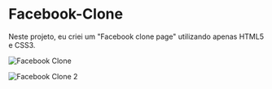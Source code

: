 # Facebook-Clone
Neste projeto, eu criei um "Facebook clone page" utilizando apenas HTML5 e CSS3.

<img>![Facebook Clone](https://user-images.githubusercontent.com/101848135/222252788-89f6a0c3-43d1-4ce3-87f4-3f7fa9626fe6.png)
</img>

<img>![Facebook Clone 2](https://user-images.githubusercontent.com/101848135/222252889-27a04f90-9995-425b-a98a-7e40200ab622.png)
</img>
